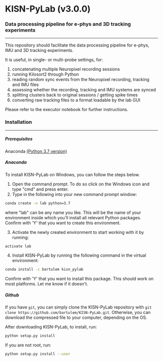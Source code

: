 # KISN-PyLab (v3.0.0)
### Data processing pipeline for e-phys and 3D tracking experiments
---------------------------------------------------------------------------------
This repository should facilitate the data processing pipeline for e-phys, IMU and 3D tracking experiments.

It is useful, in single- or multi-probe settings, for:
1. concatenating multiple Neuropixel recording sessions
2. running Kilosort2 through Python
3. reading random sync events from the Neuropixel recording, tracking and IMU files
4. assessing whether the recording, tracking and IMU systems are synced
5. splitting clusters back to original sessions / getting spike times
6. converting raw tracking files to a format loadable by the lab GUI

Please refer to the executor notebook for further instructions.

### Installation
---------------------------------------------------------------------------------
##### Prerequisites
Anaconda [(Python 3.7 version)](https://www.anaconda.com/distribution/#download-section)

##### Anaconda
To install KISN-PyLab on Windows, you can follow the steps below.
1. Open the command prompt. To do so click on the Windows icon and type "cmd" and press enter.
2. Type in the following into your new command prompt window:
~~~bash
conda create -n lab python=3.7
~~~
where "lab" can be any name you like. This will be the name of your environment inside which you'll install all relevant Python packages. Confirm with 'Y' that you want to create this environment.

3. Activate the newly created environment to start working with it by running:
~~~bash
activate lab
~~~
4. Install KISN-PyLab by running the following command in the virtual environment:
~~~bash
conda install -c bartulem kisn_pylab
~~~
Confirm with 'Y' that you want to install this package. This should work on most platforms. Let me know if it doesn't. 

##### Github
If you have `git`, you can simply clone the KISN-PyLab repository with `git clone https://github.com/bartulem/KISN-PyLab.git`. Otherwise, you can download the compressed file to your computer, depending on the OS. 

After downloading KISN-PyLab, to install, run:

~~~bash
python setup.py install
~~~

If you are not root, run:

~~~bash
python setup.py install --user
~~~
